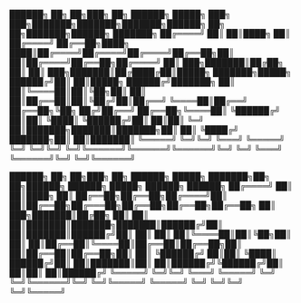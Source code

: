  ██████╗ ██╗  ██╗███╗   ██╗     ██████╗  █████╗ ███╗   ███╗███████╗███████╗███████╗██████╗ ██╗   ██╗███████╗██████╗ ███████╗
██╔════╝ ██║  ██║████╗  ██║    ██╔════╝ ██╔══██╗████╗ ████║██╔════╝██╔════╝██╔════╝██╔══██╗██║   ██║██╔════╝██╔══██╗██╔════╝
██║  ███╗███████║██╔██╗ ██║    ██║  ███╗███████║██╔████╔██║█████╗  ███████╗█████╗  ██████╔╝██║   ██║█████╗  ██████╔╝███████╗
██║   ██║╚════██║██║╚██╗██║    ██║   ██║██╔══██║██║╚██╔╝██║██╔══╝  ╚════██║██╔══╝  ██╔══██╗╚██╗ ██╔╝██╔══╝  ██╔══██╗╚════██║
╚██████╔╝     ██║██║ ╚████║    ╚██████╔╝██║  ██║██║ ╚═╝ ██║███████╗███████║███████╗██║  ██║ ╚████╔╝ ███████╗██║  ██║███████║
 ╚═════╝      ╚═╝╚═╝  ╚═══╝     ╚═════╝ ╚═╝  ╚═╝╚═╝     ╚═╝╚══════╝╚══════╝╚══════╝╚═╝  ╚═╝  ╚═══╝  ╚══════╝╚═╝  ╚═╝╚══════╝
                                                                                                                            

                                                                                                                            
 ██████╗ ██╗  ██╗███╗   ██╗    ██████╗  █████╗ ███████╗██╗  ██╗██████╗  ██████╗  █████╗ ██████╗ ██████╗ 
██╔════╝ ██║  ██║████╗  ██║    ██╔══██╗██╔══██╗██╔════╝██║  ██║██╔══██╗██╔═══██╗██╔══██╗██╔══██╗██╔══██╗
██║  ███╗███████║██╔██╗ ██║    ██║  ██║███████║███████╗███████║██████╔╝██║   ██║███████║██████╔╝██║  ██║
██║   ██║╚════██║██║╚██╗██║    ██║  ██║██╔══██║╚════██║██╔══██║██╔══██╗██║   ██║██╔══██║██╔══██╗██║  ██║
╚██████╔╝     ██║██║ ╚████║    ██████╔╝██║  ██║███████║██║  ██║██████╔╝╚██████╔╝██║  ██║██║  ██║██████╔╝
 ╚═════╝      ╚═╝╚═╝  ╚═══╝    ╚═════╝ ╚═╝  ╚═╝╚══════╝╚═╝  ╚═╝╚═════╝  ╚═════╝ ╚═╝  ╚═╝╚═╝  ╚═╝╚═════╝ 
                                                                                                        
